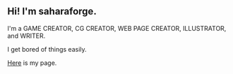 ## Hi! I'm saharaforge.

I'm a GAME CREATOR, CG CREATOR, WEB PAGE CREATOR, ILLUSTRATOR, and WRITER.

I get bored of things easily.

[Here](https://saharaforge.com) is my page.

<!--
**saharaforge/saharaforge** is a ✨ _special_ ✨ repository because its `README.md` (this file) appears on your GitHub profile.

Here are some ideas to get you started:

- 🔭 I’m currently working on ...
- 🌱 I’m currently learning ...
- 👯 I’m looking to collaborate on ...
- 🤔 I’m looking for help with ...
- 💬 Ask me about ...
- 📫 How to reach me: ...
- 😄 Pronouns: ...
- ⚡ Fun fact: ...
-->
